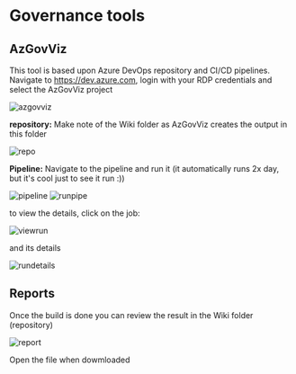 
# Governance tools

## AzGovViz

This tool is based upon Azure DevOps repository and CI/CD pipelines.  
Navigate to <https://dev.azure.com>, login with your RDP credentials and select the AzGovViz project  

![azgovviz](https://github.com/reddogproductions/AzureDemoLab/tree/main/images/pics/enterprisescale/azgovviz.png)

**repository:**
Make note of the Wiki folder as AzGovViz creates the output in this folder

![repo](https://github.com/reddogproductions/AzureDemoLab/tree/main/images/pics/enterprisescale/wiki.png)

**Pipeline:**
Navigate to the pipeline and run it (it automatically runs 2x day, but it's cool just to see it run :))  

![pipeline](https://github.com/reddogproductions/AzureDemoLab/tree/main/images/pics/enterprisescale/pipeline.png)
![runpipe](https://github.com/reddogproductions/AzureDemoLab/tree/main/images/pics/enterprisescale/runpipeline.png)

to view the details, click on the job:

![viewrun](https://github.com/reddogproductions/AzureDemoLab/tree/main/images/pics/enterprisescale/viewrun.png)

and its details

![rundetails](https://github.com/reddogproductions/AzureDemoLab/tree/main/images/pics/enterprisescale/viewrundetatail.png)

## Reports

Once the build is done you can review the result in the Wiki folder (repository)

![report](https://github.com/reddogproductions/AzureDemoLab/tree/main/images/pics/enterprisescale/downloadreport.png)

Open the file when dowmloaded

